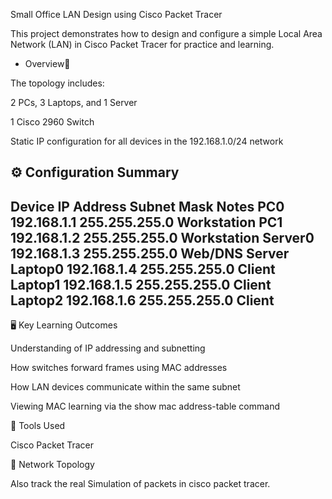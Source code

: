 Small Office LAN Design using Cisco Packet Tracer

This project demonstrates how to design and configure a simple Local Area Network (LAN) in Cisco Packet Tracer for practice and learning.

  -  Overview🧠 

The topology includes:

2 PCs, 3 Laptops, and 1 Server

1 Cisco 2960 Switch

Static IP configuration for all devices in the 192.168.1.0/24 network

⚙️ Configuration Summary
-------------------------
Device	IP Address	Subnet Mask	Notes
PC0	192.168.1.1	255.255.255.0	Workstation
PC1	192.168.1.2	255.255.255.0	Workstation
Server0	192.168.1.3	255.255.255.0	Web/DNS Server
Laptop0	192.168.1.4	255.255.255.0	Client
Laptop1	192.168.1.5	255.255.255.0	Client
Laptop2	192.168.1.6	255.255.255.0	Client
---------------------------

🖥️ Key Learning Outcomes

Understanding of IP addressing and subnetting

How switches forward frames using MAC addresses

How LAN devices communicate within the same subnet

Viewing MAC learning via the show mac address-table command

🧰 Tools Used

Cisco Packet Tracer

📸 Network Topology

Also track the real Simulation of packets in cisco packet tracer.
